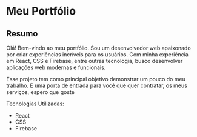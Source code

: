 # Meu Portfólio

## Resumo
Olá! Bem-vindo ao meu portfólio. Sou um desenvolvedor web apaixonado por criar experiências incríveis para os usuários. Com minha experiência em React, CSS e Firebase, entre outras tecnologia,  busco desenvolver aplicações web modernas e funcionais.

Esse projeto tem como principal objetivo demonstrar um pouco do meu trabalho. É uma porta de entrada para você que quer contratar, os meus serviços, espero que goste

Tecnologias Utilizadas:
- React
- CSS
- Firebase
